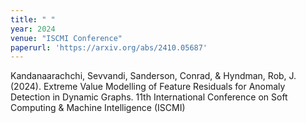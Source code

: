 ```yaml
---
title: " "
year: 2024
venue: "ISCMI Conference"
paperurl: 'https://arxiv.org/abs/2410.05687'
---
```

Kandanaarachchi, Sevvandi, Sanderson, Conrad, & Hyndman, Rob, J. (2024). Extreme Value Modelling of Feature Residuals for Anomaly Detection in Dynamic Graphs. 11th International Conference on Soft Computing & Machine Intelligence (ISCMI)
